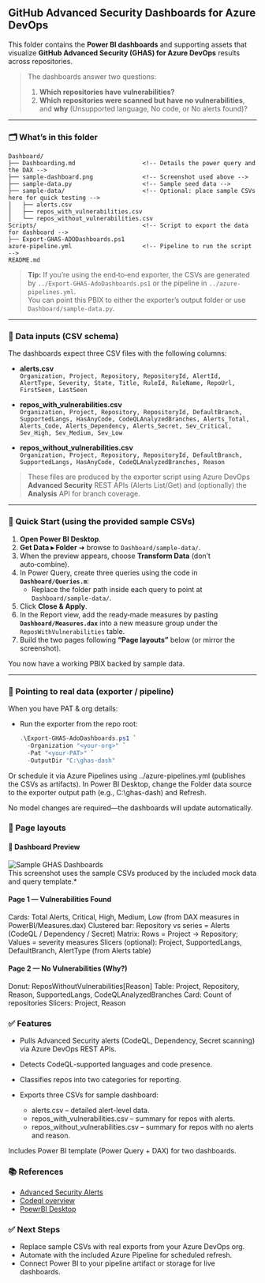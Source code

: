## GitHub Advanced Security Dashboards for Azure DevOps

This folder contains the **Power BI dashboards** and supporting assets that visualize
**GitHub Advanced Security (GHAS) for Azure DevOps** results across repositories.

> The dashboards answer two questions:
> 1) **Which repositories have vulnerabilities?**  
> 2) **Which repositories were scanned but have no vulnerabilities**, and **why** (Unsupported language, No code, or No alerts found)?

---

### 🗂️ What’s in this folder


```
Dashboard/
├── Dashboarding.md                   <!-- Details the power query and the DAX -->
├── sample-dashboard.png              <!-- Screenshot used above -->
├── sample-data.py                    <!-- Sample seed data -->
├── sample-data/                      <!-- Optional: place sample CSVs here for quick testing -->
│   ├── alerts.csv
│   ├── repos_with_vulnerabilities.csv
│   └── repos_without_vulnerabilities.csv
Scripts/                              <!-- Script to export the data for dashboard -->
├── Export-GHAS-ADODashboards.ps1
azure-pipeline.yml                    <!-- Pipeline to run the script -->
README.md
```

> **Tip:** If you’re using the end‑to‑end exporter, the CSVs are generated by
> `../Export-GHAS-AdoDashboards.ps1` or the pipeline in `../azure-pipelines.yml`.  
> You can point this PBIX to either the exporter’s output folder or use `Dashboard/sample-data.py`.

---

### 🧩 Data inputs (CSV schema)

The dashboards expect three CSV files with the following columns:

- **alerts.csv**  
  `Organization, Project, Repository, RepositoryId, AlertId, AlertType, Severity, State, Title, RuleId, RuleName, RepoUrl, FirstSeen, LastSeen`

- **repos_with_vulnerabilities.csv**  
  `Organization, Project, Repository, RepositoryId, DefaultBranch, SupportedLangs, HasAnyCode, CodeQLAnalyzedBranches, Alerts_Total, Alerts_Code, Alerts_Dependency, Alerts_Secret, Sev_Critical, Sev_High, Sev_Medium, Sev_Low`

- **repos_without_vulnerabilities.csv**  
  `Organization, Project, Repository, RepositoryId, DefaultBranch, SupportedLangs, HasAnyCode, CodeQLAnalyzedBranches, Reason`

> These files are produced by the exporter script using Azure DevOps **Advanced Security** REST APIs (Alerts List/Get) and (optionally) the **Analysis** API for branch coverage.

---

### 🚀 Quick Start (using the provided sample CSVs)

1. **Open Power BI Desktop**.  
2. **Get Data ▸ Folder** ➜ browse to `Dashboard/sample-data/`.  
3. When the preview appears, choose **Transform Data** (don’t auto‑combine).  
4. In Power Query, create three queries using the code in **`Dashboard/Queries.m`**:  
   - Replace the folder path inside each query to point at `Dashboard/sample-data/`.
5. Click **Close & Apply**.
6. In the Report view, add the ready‑made measures by pasting **`Dashboard/Measures.dax`** into a new measure group under the `ReposWithVulnerabilities` table.
7. Build the two pages following **“Page layouts”** below (or mirror the screenshot).

You now have a working PBIX backed by sample data.

---

### 🔄 Pointing to real data (exporter / pipeline)

When you have PAT & org details:

- Run the exporter from the repo root:
  ```powershell
  .\Export-GHAS-AdoDashboards.ps1 `
    -Organization "<your-org>" `
    -Pat "<your-PAT>" `
    -OutputDir "C:\ghas-dash"


Or schedule it via Azure Pipelines using ../azure-pipelines.yml (publishes the CSVs as artifacts).
In Power BI Desktop, change the Folder data source to the exporter output path (e.g., C:\ghas-dash) and Refresh.

No model changes are required—the dashboards will update automatically.

### 🎨 Page layouts

#### 📸 Dashboard Preview

![Sample GHAS Dashboards](./Dashboard/sample-dashboard.png)  
This screenshot uses the sample CSVs produced by the included mock data and query template.*

#### Page 1 — Vulnerabilities Found

Cards: Total Alerts, Critical, High, Medium, Low
(from DAX measures in PowerBI/Measures.dax)
Clustered bar: Repository vs series = Alerts (CodeQL / Dependency / Secret)
Matrix: Rows = Project → Repository; Values = severity measures
Slicers (optional): Project, SupportedLangs, DefaultBranch, AlertType (from Alerts table)

#### Page 2 — No Vulnerabilities (Why?)

Donut: ReposWithoutVulnerabilities[Reason]
Table: Project, Repository, Reason, SupportedLangs, CodeQLAnalyzedBranches
Card: Count of repositories
Slicers: Project, Reason


### ✅ Features

* Pulls Advanced Security alerts (CodeQL, Dependency, Secret scanning) via Azure DevOps REST APIs.
* Detects CodeQL-supported languages and code presence.
* Classifies repos into two categories for reporting.
* Exports three CSVs for sample dashboard:

  - alerts.csv – detailed alert-level data.
  - repos_with_vulnerabilities.csv – summary for repos with alerts.
  - repos_without_vulnerabilities.csv – summary for repos with no alerts and reason.


Includes Power BI template (Power Query + DAX) for two dashboards.


### 📚 References

- [Advanced Security Alerts](https://learn.microsoft.com/en-us/rest/api/azure/devops/advancedsecurity/alerts)
- [Codeql overview](https://learn.microsoft.com/en-us/codeql/codeql-overview)
- [PoewrBI Desktop](https://powerbi.microsoft.com/desktop)


### ✅ Next Steps

* Replace sample CSVs with real exports from your Azure DevOps org.
* Automate with the included Azure Pipeline for scheduled refresh.
* Connect Power BI to your pipeline artifact or storage for live dashboards.